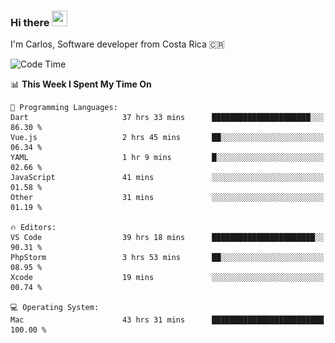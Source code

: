 ### Hi there <img src="https://media.giphy.com/media/hvRJCLFzcasrR4ia7z/giphy.gif" width="25px" height="25px">

I'm Carlos, Software developer from Costa Rica 🇨🇷

[//]: # (<a href="https://app.daily.dev/carum98"><img src="https://github.com/carum98/carum98/blob/main/devcard.svg" width="400" alt="Carlos Umaña Acevedo's Dev Card"/></a>)


<!--START_SECTION:waka-->
![Code Time](http://img.shields.io/badge/Code%20Time-12%2C371%20hrs%2027%20mins-blue)

📊 **This Week I Spent My Time On** 

```text
💬 Programming Languages: 
Dart                     37 hrs 33 mins      ██████████████████████░░░   86.30 % 
Vue.js                   2 hrs 45 mins       ██░░░░░░░░░░░░░░░░░░░░░░░   06.34 % 
YAML                     1 hr 9 mins         █░░░░░░░░░░░░░░░░░░░░░░░░   02.66 % 
JavaScript               41 mins             ░░░░░░░░░░░░░░░░░░░░░░░░░   01.58 % 
Other                    31 mins             ░░░░░░░░░░░░░░░░░░░░░░░░░   01.19 % 

🔥 Editors: 
VS Code                  39 hrs 18 mins      ███████████████████████░░   90.31 % 
PhpStorm                 3 hrs 53 mins       ██░░░░░░░░░░░░░░░░░░░░░░░   08.95 % 
Xcode                    19 mins             ░░░░░░░░░░░░░░░░░░░░░░░░░   00.74 % 

💻 Operating System: 
Mac                      43 hrs 31 mins      █████████████████████████   100.00 % 
```


<!--END_SECTION:waka-->
